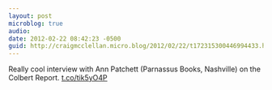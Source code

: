 ```yaml
---
layout: post
microblog: true
audio: 
date: 2012-02-22 08:42:23 -0500
guid: http://craigmcclellan.micro.blog/2012/02/22/t172315300446994433.html
---
```

Really cool interview with Ann Patchett (Parnassus Books, Nashville) on the Colbert Report. [t.co/tik5yO4P](http://t.co/tik5yO4P)
